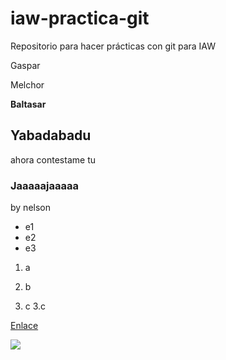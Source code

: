 # iaw-practica-git
Repositorio para hacer prácticas con git para IAW

Gaspar

Melchor

**Baltasar**

## Yabadabadu
ahora contestame tu

### Jaaaaajaaaaa
by nelson

* e1
* e2
* e3

1. a

2. b

2. c
3.c

[Enlace](http://iescelia.org/aulavirtual/course/view.php?id=36)

![](https://d1r7xvmnymv7kg.cloudfront.net/sites_products/darksouls3/assets/img/DARKSOUL_facebook_mini.jpg)
